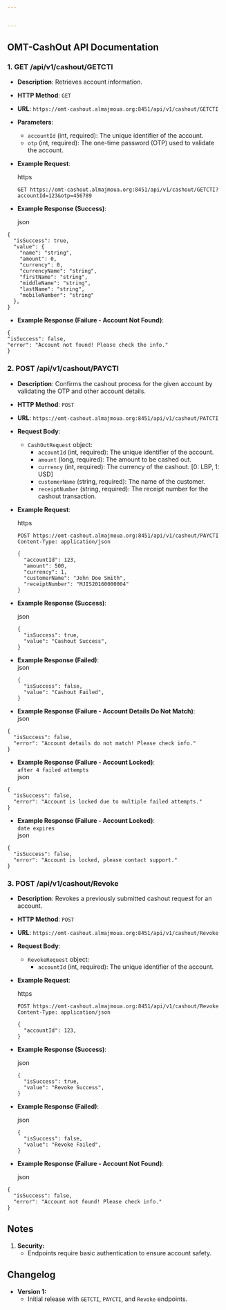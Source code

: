 ```yaml
---


---
```


<h2 id="omt-cashout-api-documentation">OMT-CashOut API Documentation</h2>
<h3 id="get-apiv1cashoutgetcti">1. <strong>GET /api/v1/cashout/GETCTI</strong></h3>
<ul>
<li>
<p><strong>Description</strong>: Retrieves account information.</p>
</li>
<li>
<p><strong>HTTP Method</strong>: <code>GET</code></p>
</li>
<li>
<p><strong>URL</strong>: <code>https://omt-cashout.almajmoua.org:8451/api/v1/cashout/GETCTI</code></p>
</li>
<li>
<p><strong>Parameters</strong>:</p>
<ul>
<li><code>accountId</code> (int, required): The unique identifier of the account.</li>
<li><code>otp</code> (int, required): The one-time password (OTP) used to validate the account.</li>
</ul>
</li>
<li>
<p><strong>Example Request</strong>:</p>
<p>https</p>
<p><code>GET https://omt-cashout.almajmoua.org:8451/api/v1/cashout/GETCTI?accountId=123&amp;otp=456789</code></p>
</li>
<li>
<p><strong>Example Response (Success)</strong>:</p>
<p>json</p>
</li>
</ul>
<pre class=" language-json"><code class="prism  language-json"><span class="token punctuation">{</span>
  <span class="token string">"isSuccess"</span><span class="token punctuation">:</span> <span class="token boolean">true</span><span class="token punctuation">,</span>
  <span class="token string">"value"</span><span class="token punctuation">:</span> <span class="token punctuation">{</span>
    <span class="token string">"name"</span><span class="token punctuation">:</span> <span class="token string">"string"</span><span class="token punctuation">,</span>
    <span class="token string">"amount"</span><span class="token punctuation">:</span> <span class="token number">0</span><span class="token punctuation">,</span>
    <span class="token string">"currency"</span><span class="token punctuation">:</span> <span class="token number">0</span><span class="token punctuation">,</span>
    <span class="token string">"currencyName"</span><span class="token punctuation">:</span> <span class="token string">"string"</span><span class="token punctuation">,</span>
    <span class="token string">"firstName"</span><span class="token punctuation">:</span> <span class="token string">"string"</span><span class="token punctuation">,</span>
    <span class="token string">"middleName"</span><span class="token punctuation">:</span> <span class="token string">"string"</span><span class="token punctuation">,</span>
    <span class="token string">"lastName"</span><span class="token punctuation">:</span> <span class="token string">"string"</span><span class="token punctuation">,</span>
    <span class="token string">"mobileNumber"</span><span class="token punctuation">:</span> <span class="token string">"string"</span>
  <span class="token punctuation">}</span><span class="token punctuation">,</span>
<span class="token punctuation">}</span>
</code></pre>
<ul>
<li><strong>Example Response (Failure - Account Not Found)</strong>:</li>
</ul>
<pre class=" language-json"><code class="prism  language-json"><span class="token punctuation">{</span>
<span class="token string">"isSuccess"</span><span class="token punctuation">:</span> <span class="token boolean">false</span><span class="token punctuation">,</span>
<span class="token string">"error"</span><span class="token punctuation">:</span> <span class="token string">"Account not found! Please check the info."</span>
<span class="token punctuation">}</span>
</code></pre>
<h3 id="post-apiv1cashoutpaycti">2. <strong>POST /api/v1/cashout/PAYCTI</strong></h3>
<ul>
<li>
<p><strong>Description</strong>: Confirms the cashout process for the given account by validating the OTP and other account details.</p>
</li>
<li>
<p><strong>HTTP Method</strong>: <code>POST</code></p>
</li>
<li>
<p><strong>URL</strong>: <code>https://omt-cashout.almajmoua.org:8451/api/v1/cashout/PATCTI</code></p>
</li>
<li>
<p><strong>Request Body</strong>:</p>
<ul>
<li><code>CashOutRequest</code> object:
<ul>
<li><code>accountId</code> (int, required): The unique identifier of the account.</li>
<li><code>amount</code> (long, required): The amount to be cashed out.</li>
<li><code>currency</code> (int, required): The currency of the cashout. [0: LBP, 1: USD]</li>
<li><code>customerName</code> (string, required): The name of the customer.</li>
<li><code>receiptNumber</code> (string, required): The receipt number for the cashout transaction.</li>
</ul>
</li>
</ul>
</li>
<li>
<p><strong>Example Request</strong>:</p>
<p>https</p>
<p><code>POST https://omt-cashout.almajmoua.org:8451/api/v1/cashout/PAYCTI</code><br>
<code>Content-Type: application/json</code></p>
<pre class=" language-json"><code class="prism { language-json"><span class="token punctuation">{</span>
  <span class="token string">"accountId"</span><span class="token punctuation">:</span> <span class="token number">123</span><span class="token punctuation">,</span>
  <span class="token string">"amount"</span><span class="token punctuation">:</span> <span class="token number">500</span><span class="token punctuation">,</span>
  <span class="token string">"currency"</span><span class="token punctuation">:</span> <span class="token number">1</span><span class="token punctuation">,</span>
  <span class="token string">"customerName"</span><span class="token punctuation">:</span> <span class="token string">"John Doe Smith"</span><span class="token punctuation">,</span>
  <span class="token string">"receiptNumber"</span><span class="token punctuation">:</span> <span class="token string">"MJIS20160000004"</span>
<span class="token punctuation">}</span>
</code></pre>
</li>
<li>
<p><strong>Example Response (Success)</strong>:</p>
<p>json</p>
<pre class=" language-json"><code class="prism { language-json"><span class="token punctuation">{</span>
  <span class="token string">"isSuccess"</span><span class="token punctuation">:</span> <span class="token boolean">true</span><span class="token punctuation">,</span>
  <span class="token string">"value"</span><span class="token punctuation">:</span> <span class="token string">"Cashout Success"</span><span class="token punctuation">,</span>
<span class="token punctuation">}</span>
</code></pre>
</li>
<li>
<p><strong>Example Response (Failed)</strong>:<br>
json</p>
<pre class=" language-json"><code class="prism { language-json"><span class="token punctuation">{</span>
  <span class="token string">"isSuccess"</span><span class="token punctuation">:</span> <span class="token boolean">false</span><span class="token punctuation">,</span>
  <span class="token string">"value"</span><span class="token punctuation">:</span> <span class="token string">"Cashout Failed"</span><span class="token punctuation">,</span>
<span class="token punctuation">}</span>
</code></pre>
</li>
<li>
<p><strong>Example Response (Failure - Account Details Do Not Match)</strong>:<br>
json</p>
</li>
</ul>
<pre class=" language-json"><code class="prism  language-json"><span class="token punctuation">{</span>
  <span class="token string">"isSuccess"</span><span class="token punctuation">:</span> <span class="token boolean">false</span><span class="token punctuation">,</span>
  <span class="token string">"error"</span><span class="token punctuation">:</span> <span class="token string">"Account details do not match! Please check info."</span>
<span class="token punctuation">}</span>
</code></pre>
<ul>
<li><strong>Example Response (Failure - Account Locked)</strong>:<br>
<code>after 4 failed attempts</code><br>
json</li>
</ul>
<pre class=" language-json"><code class="prism  language-json"><span class="token punctuation">{</span>
  <span class="token string">"isSuccess"</span><span class="token punctuation">:</span> <span class="token boolean">false</span><span class="token punctuation">,</span>
  <span class="token string">"error"</span><span class="token punctuation">:</span> <span class="token string">"Account is locked due to multiple failed attempts."</span>
<span class="token punctuation">}</span>
</code></pre>
<ul>
<li><strong>Example Response (Failure - Account Locked)</strong>:<br>
<code>date expires</code><br>
json</li>
</ul>
<pre class=" language-json"><code class="prism  language-json"><span class="token punctuation">{</span>
  <span class="token string">"isSuccess"</span><span class="token punctuation">:</span> <span class="token boolean">false</span><span class="token punctuation">,</span>
  <span class="token string">"error"</span><span class="token punctuation">:</span> <span class="token string">"Account is locked, please contact support."</span>
<span class="token punctuation">}</span>
</code></pre>
<h3 id="post-apiv1cashoutrevoke">3. <strong>POST /api/v1/cashout/Revoke</strong></h3>
<ul>
<li>
<p><strong>Description</strong>: Revokes a previously submitted cashout request for an account.</p>
</li>
<li>
<p><strong>HTTP Method</strong>: <code>POST</code></p>
</li>
<li>
<p><strong>URL</strong>: <code>https://omt-cashout.almajmoua.org:8451/api/v1/cashout/Revoke</code></p>
</li>
<li>
<p><strong>Request Body</strong>:</p>
<ul>
<li><code>RevokeRequest</code> object:
<ul>
<li><code>accountId</code> (int, required): The unique identifier of the account.</li>
</ul>
</li>
</ul>
</li>
<li>
<p><strong>Example Request</strong>:</p>
<p>https</p>
<p><code>POST https://omt-cashout.almajmoua.org:8451/api/v1/cashout/Revoke</code><br>
<code>Content-Type: application/json</code></p>
<pre class=" language-json"><code class="prism { language-json"><span class="token punctuation">{</span>
  <span class="token string">"accountId"</span><span class="token punctuation">:</span> <span class="token number">123</span><span class="token punctuation">,</span>
<span class="token punctuation">}</span>
</code></pre>
</li>
<li>
<p><strong>Example Response (Success)</strong>:</p>
<p>json</p>
<pre class=" language-json"><code class="prism { language-json"><span class="token punctuation">{</span>
  <span class="token string">"isSuccess"</span><span class="token punctuation">:</span> <span class="token boolean">true</span><span class="token punctuation">,</span>
  <span class="token string">"value"</span><span class="token punctuation">:</span> <span class="token string">"Revoke Success"</span><span class="token punctuation">,</span>
<span class="token punctuation">}</span>
</code></pre>
</li>
<li>
<p><strong>Example Response (Failed)</strong>:</p>
<p>json</p>
<pre class=" language-json"><code class="prism { language-json"><span class="token punctuation">{</span>
  <span class="token string">"isSuccess"</span><span class="token punctuation">:</span> <span class="token boolean">false</span><span class="token punctuation">,</span>
  <span class="token string">"value"</span><span class="token punctuation">:</span> <span class="token string">"Revoke Failed"</span><span class="token punctuation">,</span>
<span class="token punctuation">}</span>
</code></pre>
</li>
<li>
<p><strong>Example Response (Failure - Account Not Found)</strong>:</p>
<p>json</p>
</li>
</ul>
<pre class=" language-json"><code class="prism  language-json"><span class="token punctuation">{</span>
  <span class="token string">"isSuccess"</span><span class="token punctuation">:</span> <span class="token boolean">false</span><span class="token punctuation">,</span>
  <span class="token string">"error"</span><span class="token punctuation">:</span> <span class="token string">"Account not found! Please check info."</span>
<span class="token punctuation">}</span>
</code></pre>
<h2 id="notes"><strong>Notes</strong></h2>
<ol>
<li><strong>Security:</strong>
<ul>
<li>Endpoints require basic authentication to ensure account safety.</li>
</ul>
</li>
</ol>
<h2 id="changelog"><strong>Changelog</strong></h2>
<ul>
<li><strong>Version 1:</strong>
<ul>
<li>Initial release with <code>GETCTI</code>, <code>PAYCTI</code>, and <code>Revoke</code> endpoints.</li>
</ul>
</li>
</ul>

